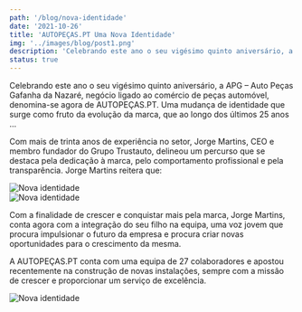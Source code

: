 ```yaml
---
path: '/blog/nova-identidade'
date: '2021-10-26'
title: 'AUTOPEÇAS.PT Uma Nova Identidade'
img: '../images/blog/post1.png'
description: 'Celebrando este ano o seu vigésimo quinto aniversário, a APG – Auto Peças Gafanha da Nazaré, negócio ligado ao comércio de peças automóvel, denomina-se de AUTOPEÇAS.PT'
status: true
---
```


<div class="split">

<div>
<p>
    Celebrando este ano o seu vigésimo quinto aniversário, a APG – Auto Peças Gafanha da Nazaré, negócio ligado ao comércio de peças automóvel, denomina-se agora de AUTOPEÇAS.PT. Uma mudança de identidade que surge como fruto da evolução da marca, que ao longo dos últimos 25 anos …
</p>

<p>
    Com mais de trinta anos de experiência no setor, Jorge Martins, CEO e membro fundador do Grupo Trustauto, delineou um percurso que se destaca pela dedicação à marca, pelo comportamento profissional e pela transparência. Jorge Martins reitera que:
</p>

<img src="../images/blog/post1-3.png" alt="Nova identidade" class="mtm" />

</div>

<div>
<img src="../images/blog/post1-1.png" alt="Nova identidade" />
<p>
    Com a finalidade de crescer e conquistar mais pela marca, Jorge Martins, conta agora com a integração do seu filho na equipa, uma voz jovem que procura impulsionar o futuro da empresa e procura criar novas oportunidades para o crescimento da mesma.
</p>

<p>
A AUTOPEÇAS.PT conta com uma equipa de 27 colaboradores e apostou recentemente na construção de novas instalações, sempre com a missão 
de crescer e proporcionar um serviço de excelência.
</p>

</div>

</div>

<img src="../images/blog/post1-2.png" alt="Nova identidade" class="main-image" />
